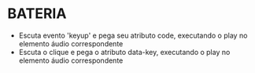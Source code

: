 <h1>BATERIA</h1>
<ul>
<li>Escuta evento 'keyup' e pega seu atributo code, executando o play no elemento áudio correspondente</li>
<li>Escuta o clique e pega o atributo data-key, executando o play no elemento áudio correspondente</li>
</ul>
